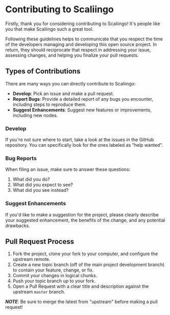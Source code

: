 # Contributing to Scaliingo

Firstly, thank you for considering contributing to Scaliingo! It's people like you that make Scaliingo such a great tool.

Following these guidelines helps to communicate that you respect the time of the developers managing and developing this open source project. In return, they should reciprocate that respect in addressing your issue, assessing changes, and helping you finalize your pull requests.

## Types of Contributions

There are many ways you can directly contribute to Scaliingo:

* **Develop**: Pick an issue and make a pull request.
* **Report Bugs**: Provide a detailed report of any bugs you encounter, including steps to reproduce them.
* **Suggest Enhancements**: Suggest new features or improvements, including new nodes.

### Develop

If you're not sure where to start, take a look at the issues in the GitHub repository. You can specifically look for the ones labeled as "help wanted".

### Bug Reports

When filing an issue, make sure to answer these questions:

1. What did you do?
2. What did you expect to see?
3. What did you see instead?

### Suggest Enhancements

If you'd like to make a suggestion for the project, please clearly describe your suggested enhancement, the benefits of the change, and any potential drawbacks.

## Pull Request Process

1. Fork the project, clone your fork to your computer, and configure the upstream remote.
2. Create a new topic branch (off of the main project development branch) to contain your feature, change, or fix.
3. Commit your changes in logical chunks.
4. Push your topic branch up to your fork.
5. Open a Pull Request with a clear title and description against the upstream `master` branch.

***NOTE***: Be sure to merge the latest from "upstream" before making a pull request!